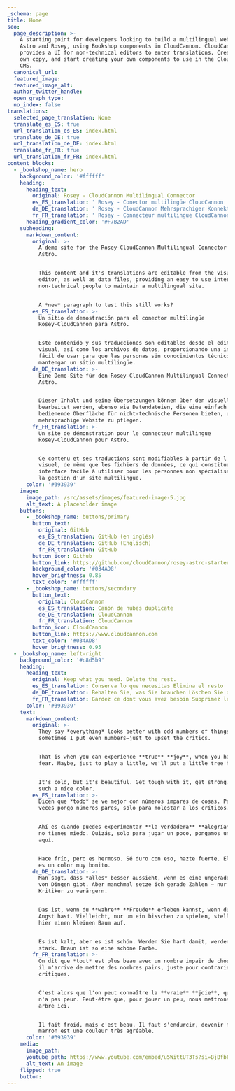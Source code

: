 ```yaml
---
_schema: page
title: Home
seo:
  page_description: >-
    A starting point for developers looking to build a multilingual website with
    Astro and Rosey, using Bookshop components in CloudCannon. CloudCannon
    provides a UI for non-technical editors to enter translations. Create your
    own copy, and start creating your own components to use in the CloudCannon
    CMS.
  canonical_url:
  featured_image:
  featured_image_alt:
  author_twitter_handle:
  open_graph_type:
  no_index: false
translations:
  selected_page_translation: None
  translate_es_ES: true
  url_translation_es_ES: index.html
  translate_de_DE: true
  url_translation_de_DE: index.html
  translate_fr_FR: true
  url_translation_fr_FR: index.html
content_blocks:
  - _bookshop_name: hero
    background_color: '#ffffff'
    heading:
      heading_text:
        original: Rosey - CloudCannon Multilingual Connector
        es_ES_translation: ' Rosey - Conector multilingüe CloudCannon '
        de_DE_translation: ' Rosey - CloudCannon Mehrsprachiger Konnektor '
        fr_FR_translation: ' Rosey - Connecteur multilingue CloudCannon '
      heading_gradient_color: '#F7B2AD'
    subheading:
      markdown_content:
        original: >-
          A demo site for the Rosey-CloudCannon Multilingual Connector for
          Astro.


          This content and it's translations are editable from the visual
          editor, as well as data files, providing an easy to use interface for
          non-technical people to maintain a multilingual site.


          A *new* paragraph to test this still works?
        es_ES_translation: >-
          Un sitio de demostración para el conector multilingüe
          Rosey-CloudCannon para Astro.


          Este contenido y sus traducciones son editables desde el editor
          visual, así como los archivos de datos, proporcionando una interfaz
          fácil de usar para que las personas sin conocimientos técnicos
          mantengan un sitio multilingüe.
        de_DE_translation: >-
          Eine Demo-Site für den Rosey-CloudCannon Multilingual Connector für
          Astro.


          Dieser Inhalt und seine Übersetzungen können über den visuellen Editor
          bearbeitet werden, ebenso wie Datendateien, die eine einfach zu
          bedienende Oberfläche für nicht-technische Personen bieten, um eine
          mehrsprachige Website zu pflegen.
        fr_FR_translation: >-
          Un site de démonstration pour le connecteur multilingue
          Rosey-CloudCannon pour Astro.


          Ce contenu et ses traductions sont modifiables à partir de l'éditeur
          visuel, de même que les fichiers de données, ce qui constitue une
          interface facile à utiliser pour les personnes non spécialisées dans
          la gestion d'un site multilingue.
      color: '#393939'
    image:
      image_path: /src/assets/images/featured-image-5.jpg
      alt_text: A placeholder image
    buttons:
      - _bookshop_name: buttons/primary
        button_text:
          original: GitHub
          es_ES_translation: GitHub (en inglés)
          de_DE_translation: GitHub (Englisch)
          fr_FR_translation: GitHub
        button_icon: Github
        button_link: https://github.com/cloudCannon/rosey-astro-starter
        background_color: '#034AD8'
        hover_brightness: 0.85
        text_color: '#ffffff'
      - _bookshop_name: buttons/secondary
        button_text:
          original: CloudCannon
          es_ES_translation: Cañón de nubes duplicate
          de_DE_translation: CloudCannon
          fr_FR_translation: CloudCannon
        button_icon: CloudCannon
        button_link: https://www.cloudcannon.com
        text_color: '#034AD8'
        hover_brightness: 0.95
  - _bookshop_name: left-right
    background_color: '#c8d5b9'
    heading:
      heading_text:
        original: Keep what you need. Delete the rest.
        es_ES_translation: Conserva lo que necesitas Elimina el resto
        de_DE_translation: Behalten Sie, was Sie brauchen Löschen Sie den Rest
        fr_FR_translation: Gardez ce dont vous avez besoin Supprimez le reste
      color: '#393939'
    text:
      markdown_content:
        original: >-
          They say *everything* looks better with odd numbers of things. But
          sometimes I put even numbers—just to upset the critics.


          That is when you can experience **true** **joy**, when you have no
          fear. Maybe, just to play a little, we'll put a little tree here.


          It's cold, but it's beautiful. Get tough with it, get strong. Brown is
          such a nice color.
        es_ES_translation: >-
          Dicen que *todo* se ve mejor con números impares de cosas. Pero a
          veces pongo números pares, solo para molestar a los críticos.


          Ahí es cuando puedes experimentar **la verdadera** **alegría**, cuando
          no tienes miedo. Quizás, solo para jugar un poco, pongamos un arbolito
          aquí.


          Hace frío, pero es hermoso. Sé duro con eso, hazte fuerte. El marrón
          es un color muy bonito.
        de_DE_translation: >-
          Man sagt, dass *alles* besser aussieht, wenn es eine ungerade Anzahl
          von Dingen gibt. Aber manchmal setze ich gerade Zahlen – nur um die
          Kritiker zu verärgern.


          Das ist, wenn du **wahre** **Freude** erleben kannst, wenn du keine
          Angst hast. Vielleicht, nur um ein bisschen zu spielen, stellen wir
          hier einen kleinen Baum auf.


          Es ist kalt, aber es ist schön. Werden Sie hart damit, werden Sie
          stark. Braun ist so eine schöne Farbe.
        fr_FR_translation: >-
          On dit que *tout* est plus beau avec un nombre impair de choses. Mais
          il m'arrive de mettre des nombres pairs, juste pour contrarier les
          critiques.


          C'est alors que l'on peut connaître la **vraie** **joie**, quand on
          n'a pas peur. Peut-être que, pour jouer un peu, nous mettrons un petit
          arbre ici.


          Il fait froid, mais c'est beau. Il faut s'endurcir, devenir fort. Le
          marron est une couleur très agréable.
      color: '#393939'
    media:
      image_path:
      youtube_path: https://www.youtube.com/embed/u5WittUT3Ts?si=BjBfbF-x5MoaAyVO
      alt_text: An image
    flipped: true
    button:
---
```

